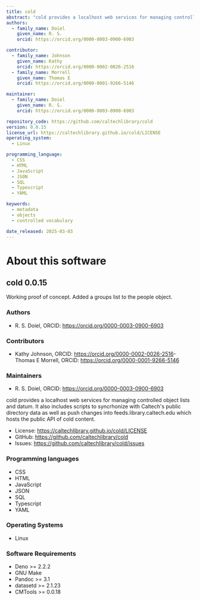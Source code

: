 ```yaml
---
title: cold
abstract: "cold provides a localhost web services for managing controlled object lists and datum. It also includes scripts to syncrhonize with Caltech&#x27;s public directory data as well as push changes into feeds.library.caltech.edu which hosts the public API of cold content."
authors:
  - family_name: Doiel
    given_name: R. S.
    orcid: https://orcid.org/0000-0003-0900-6903

contributor:
  - family_name: Johnson
    given_name: Kathy
    orcid: https://orcid.org/0000-0002-0026-2516
  - family_name: Morrell
    given_name: Thomas E
    orcid: https://orcid.org/0000-0001-9266-5146

maintainer:
  - family_name: Doiel
    given_name: R. S.
    orcid: https://orcid.org/0000-0003-0900-6903

repository_code: https://github.com/caltechlibrary/cold
version: 0.0.15
license_url: https://caltechlibrary.github.io/cold/LICENSE
operating_system:
  - Linux

programming_language:
  - CSS
  - HTML
  - JavaScript
  - JSON
  - SQL
  - Typescript
  - YAML

keywords:
  - metadata
  - objects
  - controlled vocabulary

date_released: 2025-03-03
---
```


About this software
===================

## cold 0.0.15

Working proof of concept. Added a groups list to the people object.

### Authors

- R. S. Doiel, ORCID: <https://orcid.org/0000-0003-0900-6903>

### Contributors

- Kathy Johnson, ORCID: <https://orcid.org/0000-0002-0026-2516>- Thomas E Morrell, ORCID: <https://orcid.org/0000-0001-9266-5146>

### Maintainers

- R. S. Doiel, ORCID: <https://orcid.org/0000-0003-0900-6903>

cold provides a localhost web services for managing controlled object lists and datum. It also includes scripts to syncrhonize with Caltech&#x27;s public directory data as well as push changes into feeds.library.caltech.edu which hosts the public API of cold content.

- License: <https://caltechlibrary.github.io/cold/LICENSE>
- GitHub: <https://github.com/caltechlibrary/cold>
- Issues: <https://github.com/caltechlibrary/cold/issues>

### Programming languages

- CSS
- HTML
- JavaScript
- JSON
- SQL
- Typescript
- YAML


### Operating Systems

- Linux


### Software Requirements

- Deno &gt;&#x3D; 2.2.2
- GNU Make
- Pandoc &gt;&#x3D; 3.1
- datasetd &gt;&#x3D; 2.1.23
- CMTools &gt;&#x3D; 0.0.18

